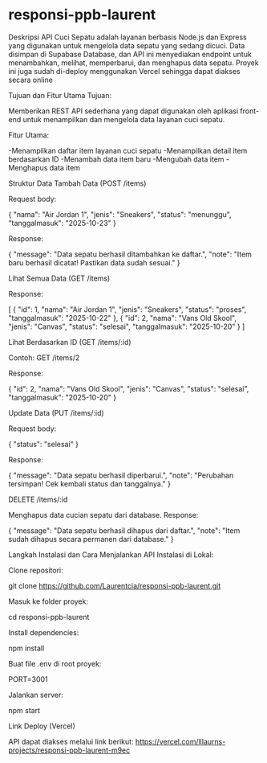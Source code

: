 # responsi-ppb-laurent
Deskripsi 
API Cuci Sepatu adalah layanan berbasis Node.js dan Express yang digunakan untuk mengelola data sepatu yang sedang dicuci. Data disimpan di Supabase Database, dan API ini menyediakan endpoint untuk menambahkan, melihat, memperbarui, dan menghapus data sepatu.
Proyek ini juga sudah di-deploy menggunakan Vercel sehingga dapat diakses secara online

Tujuan dan Fitur Utama
Tujuan:

Memberikan REST API sederhana yang dapat digunakan oleh aplikasi front-end untuk menampilkan dan mengelola data layanan cuci sepatu.

Fitur Utama:

-Menampilkan daftar item layanan cuci sepatu
-Menampilkan detail item berdasarkan ID
-Menambah data item baru
-Mengubah data item
-Menghapus data item

Struktur Data 
Tambah Data (POST /items)

Request body:

{
  "nama": "Air Jordan 1",
  "jenis": "Sneakers",
  "status": "menunggu",
  "tanggalmasuk": "2025-10-23"
}


Response:

{
  "message": "Data sepatu berhasil ditambahkan ke daftar.",
  "note": "Item baru berhasil dicatat! Pastikan data sudah sesuai."
}

Lihat Semua Data (GET /items)

Response:

[
  {
    "id": 1,
    "nama": "Air Jordan 1",
    "jenis": "Sneakers",
    "status": "proses",
    "tanggalmasuk": "2025-10-22"
  },
  {
    "id": 2,
    "nama": "Vans Old Skool",
    "jenis": "Canvas",
    "status": "selesai",
    "tanggalmasuk": "2025-10-20"
  }
]

Lihat Berdasarkan ID (GET /items/:id)

Contoh:
GET /items/2

Response:

{
  "id": 2,
  "nama": "Vans Old Skool",
  "jenis": "Canvas",
  "status": "selesai",
  "tanggalmasuk": "2025-10-20"
}

Update Data (PUT /items/:id)

Request body:

{
  "status": "selesai"
}


Response:

{
  "message": "Data sepatu berhasil diperbarui.",
  "note": "Perubahan tersimpan! Cek kembali status dan tanggalnya."
}

 DELETE /items/:id

Menghapus data cucian sepatu dari database.
Response:

{
  "message": "Data sepatu berhasil dihapus dari daftar.",
  "note": "Item sudah dihapus secara permanen dari database."
}


Langkah Instalasi dan Cara Menjalankan API
Instalasi di Lokal:

Clone repositori:

git clone https://github.com/Laurentcia/responsi-ppb-laurent.git


Masuk ke folder proyek:

cd responsi-ppb-laurent


Install dependencies:

npm install


Buat file .env di root proyek:

PORT=3001


Jalankan server:

npm start


Link Deploy (Vercel)

API dapat diakses melalui link berikut: https://vercel.com/lllaurns-projects/responsi-ppb-laurent-m9ec
